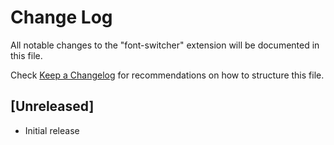 # Change Log
All notable changes to the "font-switcher" extension will be documented in this file.

Check [Keep a Changelog](http://keepachangelog.com/) for recommendations on how to structure this file.

## [Unreleased]
- Initial release